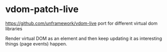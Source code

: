 # vdom-patch-live
https://github.com/unframework/vdom-live port for different virtual dom libraries

Render virtual DOM as an element and then keep updating it as interesting things (page events) happen.
